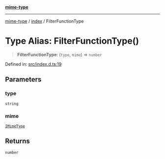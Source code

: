 [**mime-type**](../../README.md)

***

[mime-type](../../modules.md) / [index](../README.md) / FilterFunctionType

# Type Alias: FilterFunctionType()

> **FilterFunctionType**: (`type`, `mime`) => `number`

Defined in: [src/index.d.ts:19](https://github.com/snowyu/mime-type.js/blob/6051314f0c074925c9a87a8ec54912ea5d451445/src/index.d.ts#L19)

## Parameters

### type

`string`

### mime

[`IMimeType`](../interfaces/IMimeType.md)

## Returns

`number`
